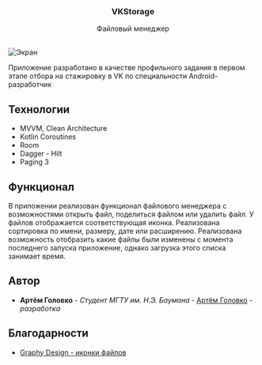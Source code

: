 <br/>
<p align="center">
  <h3 align="center">VKStorage</h3>

  <p align="center">
    Файловый менеджер
    <br/>
    <br/>
  </p>
</p>

![Экран](https://github.com/dddudKill/VKStorage/assets/100380974/789a7e07-9c45-44ba-8a94-04f6abbf0b27)

Приложение разработано в качестве профильного задания в первом этапе отбора на стажировку в VK по специальности Android-разработчик

## Технологии

- MVVM, Clean Architecture
- Kotlin Coroutines
- Room
- Dagger - Hilt
- Paging 3

## Функционал

В приложении реализован функционал файлового менеджера с возможностями открыть файл, поделиться файлом или удалить файл.  У файлов отображается соответствующая иконка. Реализована сортировка по имени, размеру, дате или расширению. Реализована возможность отобразить какие файлы были изменены с момента последнего запуска приложение, однако загрузка этого списка занимает время.

## Автор

* **Артём Головко** - *Студент МГТУ им. Н.Э. Баумана* - [Артём Головко](https://github.com/dddudKill) - *разработка*

## Благодарности

* [Graphy Design - иконки файлов](https://www.figma.com/community/file/1113398399853613530)
